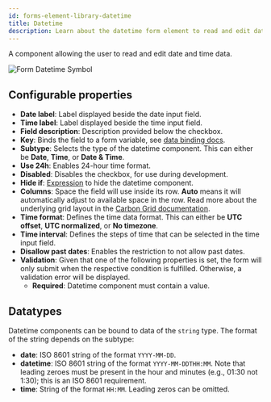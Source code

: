 ```yaml
---
id: forms-element-library-datetime
title: Datetime
description: Learn about the datetime form element to read and edit date and time data.
---
```


A component allowing the user to read and edit date and time data.

<img src="/img/form-icons/form-datetime.svg" alt="Form Datetime Symbol" />

## Configurable properties

- **Date label**: Label displayed beside the date input field.
- **Time label**: Label displayed beside the time input field.
- **Field description**: Description provided below the checkbox.
- **Key**: Binds the field to a form variable, see [data binding docs](../configuration/forms-config-data-binding.md).
- **Subtype**: Selects the type of the datetime component. This can either be **Date**, **Time**, or **Date & Time**.
- **Use 24h**: Enables 24-hour time format.
- **Disabled**: Disables the checkbox, for use during development.
- **Hide if**: [Expression](../../feel/language-guide/feel-expressions-introduction.md) to hide the datetime component.
- **Columns**: Space the field will use inside its row. **Auto** means it will automatically adjust to available space in the row. Read more about the underlying grid layout in the [Carbon Grid documentation](https://carbondesignsystem.com/guidelines/2x-grid/overview).
- **Time format**: Defines the time data format. This can either be **UTC offset**, **UTC normalized**, or **No timezone**.
- **Time interval**: Defines the steps of time that can be selected in the time input field.
- **Disallow past dates**: Enables the restriction to not allow past dates.
- **Validation**: Given that one of the following properties is set, the form will only submit when the respective condition is fulfilled. Otherwise, a validation error will be displayed.
  - **Required**: Datetime component must contain a value.

## Datatypes

Datetime components can be bound to data of the `string` type. The format of the string depends on the subtype:

- **date**: ISO 8601 string of the format `YYYY-MM-DD`.
- **datetime**: ISO 8601 string of the format `YYYY-MM-DDTHH:MM`. Note that leading zeroes must be present in the hour and minutes (e.g., 01:30 not 1:30); this is an ISO 8601 requirement.
- **time**: String of the format `HH:MM`. Leading zeros can be omitted.
